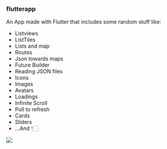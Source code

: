 ### flutterapp
An App made with Flutter that includes some random stuff like: 
- Listviews
- ListTiles
- Lists and map
- Routes
- Json towards maps
- Future Builder
- Reading JSON files
- Icons
- Images
- Avatars
- Loadings
- Infinite Scroll
- Pull to refresh
- Cards
- Sliders
- ...And 👇🏻



![](https://media.giphy.com/media/U3PcJWAKlUD7tx7WOO/giphy.gif)


